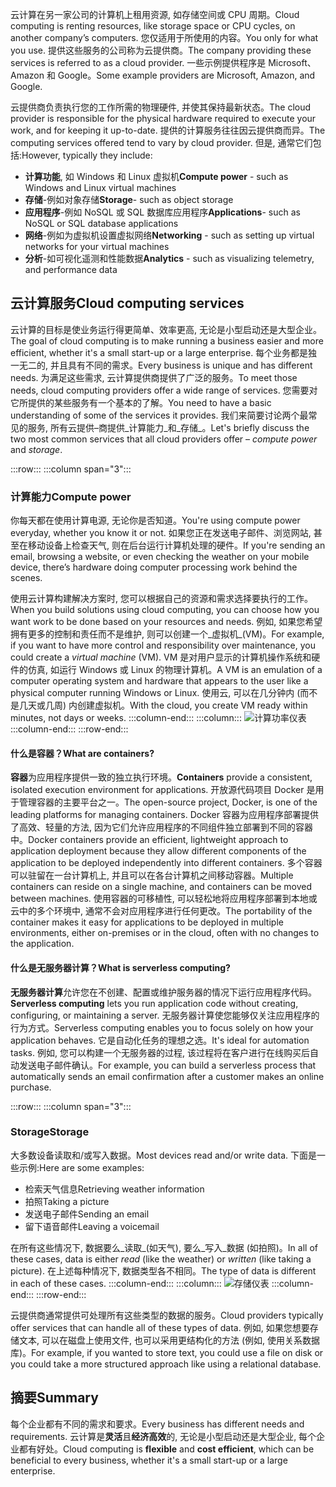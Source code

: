 <span data-ttu-id="acba3-101">云计算在另一家公司的计算机上租用资源, 如存储空间或 CPU 周期。</span><span class="sxs-lookup"><span data-stu-id="acba3-101">Cloud computing is renting resources, like storage space or CPU cycles, on another company’s computers.</span></span> <span data-ttu-id="acba3-102">您仅适用于所使用的内容。</span><span class="sxs-lookup"><span data-stu-id="acba3-102">You only for what you use.</span></span> <span data-ttu-id="acba3-103">提供这些服务的公司称为云提供商。</span><span class="sxs-lookup"><span data-stu-id="acba3-103">The company providing these services is referred to as a cloud provider.</span></span> <span data-ttu-id="acba3-104">一些示例提供程序是 Microsoft、Amazon 和 Google。</span><span class="sxs-lookup"><span data-stu-id="acba3-104">Some example providers are Microsoft, Amazon, and Google.</span></span>

<span data-ttu-id="acba3-105">云提供商负责执行您的工作所需的物理硬件, 并使其保持最新状态。</span><span class="sxs-lookup"><span data-stu-id="acba3-105">The cloud provider is responsible for the physical hardware required to execute your work, and for keeping it up-to-date.</span></span> <span data-ttu-id="acba3-106">提供的计算服务往往因云提供商而异。</span><span class="sxs-lookup"><span data-stu-id="acba3-106">The computing services offered tend to vary by cloud provider.</span></span> <span data-ttu-id="acba3-107">但是, 通常它们包括:</span><span class="sxs-lookup"><span data-stu-id="acba3-107">However, typically they include:</span></span>

- <span data-ttu-id="acba3-108">**计算功能**, 如 Windows 和 Linux 虚拟机</span><span class="sxs-lookup"><span data-stu-id="acba3-108">**Compute power** - such as Windows and Linux virtual machines</span></span>
- <span data-ttu-id="acba3-109">**存储**-例如对象存储</span><span class="sxs-lookup"><span data-stu-id="acba3-109">**Storage**-  such as object storage</span></span>
- <span data-ttu-id="acba3-110">**应用程序**-例如 NoSQL 或 SQL 数据库应用程序</span><span class="sxs-lookup"><span data-stu-id="acba3-110">**Applications**-  such as NoSQL or SQL database applications</span></span>
- <span data-ttu-id="acba3-111">**网络**-例如为虚拟机设置虚拟网络</span><span class="sxs-lookup"><span data-stu-id="acba3-111">**Networking** - such as setting up virtual networks for your virtual machines</span></span>
- <span data-ttu-id="acba3-112">**分析**-如可视化遥测和性能数据</span><span class="sxs-lookup"><span data-stu-id="acba3-112">**Analytics** - such as visualizing telemetry, and performance data</span></span>

## <a name="cloud-computing-services"></a><span data-ttu-id="acba3-113">云计算服务</span><span class="sxs-lookup"><span data-stu-id="acba3-113">Cloud computing services</span></span>

<span data-ttu-id="acba3-114">云计算的目标是使业务运行得更简单、效率更高, 无论是小型启动还是大型企业。</span><span class="sxs-lookup"><span data-stu-id="acba3-114">The goal of cloud computing is to make running a business easier and more efficient, whether it's a small start-up or a large enterprise.</span></span> <span data-ttu-id="acba3-115">每个业务都是独一无二的, 并且具有不同的需求。</span><span class="sxs-lookup"><span data-stu-id="acba3-115">Every business is unique and has different needs.</span></span> <span data-ttu-id="acba3-116">为满足这些需求, 云计算提供商提供了广泛的服务。</span><span class="sxs-lookup"><span data-stu-id="acba3-116">To meet those needs, cloud computing providers offer a wide range of services.</span></span>
<span data-ttu-id="acba3-117">您需要对它所提供的某些服务有一个基本的了解。</span><span class="sxs-lookup"><span data-stu-id="acba3-117">You need to have a basic understanding of some of the services it provides.</span></span> <span data-ttu-id="acba3-118">我们来简要讨论两个最常见的服务, 所有云提供&ndash;商提供_计算能力_和_存储_。</span><span class="sxs-lookup"><span data-stu-id="acba3-118">Let's briefly discuss the two most common services that all cloud providers offer &ndash; _compute power_ and _storage_.</span></span>

:::row:::
  :::column span="3":::
### <a name="compute-power"></a><span data-ttu-id="acba3-119">计算能力</span><span class="sxs-lookup"><span data-stu-id="acba3-119">Compute power</span></span>

<span data-ttu-id="acba3-120">你每天都在使用计算电源, 无论你是否知道。</span><span class="sxs-lookup"><span data-stu-id="acba3-120">You're using compute power everyday, whether you know it or not.</span></span> <span data-ttu-id="acba3-121">如果您正在发送电子邮件、浏览网站, 甚至在移动设备上检查天气, 则在后台运行计算机处理的硬件。</span><span class="sxs-lookup"><span data-stu-id="acba3-121">If you're sending an email, browsing a website, or even checking the weather on your mobile device, there’s hardware doing computer processing work behind the scenes.</span></span>

<span data-ttu-id="acba3-122">使用云计算构建解决方案时, 您可以根据自己的资源和需求选择要执行的工作。</span><span class="sxs-lookup"><span data-stu-id="acba3-122">When you build solutions using cloud computing, you can choose how you want work to be done based on your resources and needs.</span></span> <span data-ttu-id="acba3-123">例如, 如果您希望拥有更多的控制和责任而不是维护, 则可以创建一个_虚拟机_(VM)。</span><span class="sxs-lookup"><span data-stu-id="acba3-123">For example, if you want to have more control and responsibility over maintenance, you could create a _virtual machine_ (VM).</span></span> <span data-ttu-id="acba3-124">VM 是对用户显示的计算机操作系统和硬件的仿真, 如运行 Windows 或 Linux 的物理计算机。</span><span class="sxs-lookup"><span data-stu-id="acba3-124">A VM is an emulation of a computer operating system and hardware that appears to the user like a physical computer running Windows or Linux.</span></span> <span data-ttu-id="acba3-125">使用云, 可以在几分钟内 (而不是几天或几周) 内创建虚拟机。</span><span class="sxs-lookup"><span data-stu-id="acba3-125">With the cloud, you create VM ready within minutes, not days or weeks.</span></span>
  :::column-end:::
  :::column:::
![计算功率仪表](../media/2-compute-power.png)
  :::column-end:::
:::row-end:::

#### <a name="what-are-containers"></a><span data-ttu-id="acba3-127">什么是容器？</span><span class="sxs-lookup"><span data-stu-id="acba3-127">What are containers?</span></span>

<span data-ttu-id="acba3-128">**容器**为应用程序提供一致的独立执行环境。</span><span class="sxs-lookup"><span data-stu-id="acba3-128">**Containers** provide a consistent, isolated execution environment for applications.</span></span> <span data-ttu-id="acba3-129">开放源代码项目 Docker 是用于管理容器的主要平台之一。</span><span class="sxs-lookup"><span data-stu-id="acba3-129">The open-source project, Docker, is one of the leading platforms for managing containers.</span></span> <span data-ttu-id="acba3-130">Docker 容器为应用程序部署提供了高效、轻量的方法, 因为它们允许应用程序的不同组件独立部署到不同的容器中。</span><span class="sxs-lookup"><span data-stu-id="acba3-130">Docker containers provide an efficient, lightweight approach to application deployment because they allow different components of the application to be deployed independently into different containers.</span></span> <span data-ttu-id="acba3-131">多个容器可以驻留在一台计算机上, 并且可以在各台计算机之间移动容器。</span><span class="sxs-lookup"><span data-stu-id="acba3-131">Multiple containers can reside on a single machine, and containers can be moved between machines.</span></span> <span data-ttu-id="acba3-132">使用容器的可移植性, 可以轻松地将应用程序部署到本地或云中的多个环境中, 通常不会对应用程序进行任何更改。</span><span class="sxs-lookup"><span data-stu-id="acba3-132">The portability of the container makes it easy for applications to be deployed in multiple environments, either on-premises or in the cloud, often with no changes to the application.</span></span>

#### <a name="what-is-serverless-computing"></a><span data-ttu-id="acba3-133">什么是无服务器计算？</span><span class="sxs-lookup"><span data-stu-id="acba3-133">What is serverless computing?</span></span>

<span data-ttu-id="acba3-134">**无服务器计算**允许您在不创建、配置或维护服务器的情况下运行应用程序代码。</span><span class="sxs-lookup"><span data-stu-id="acba3-134">**Serverless computing** lets you run application code without creating, configuring, or maintaining a server.</span></span> <span data-ttu-id="acba3-135">无服务器计算使您能够仅关注应用程序的行为方式。</span><span class="sxs-lookup"><span data-stu-id="acba3-135">Serverless computing enables you to focus solely on how your application behaves.</span></span> <span data-ttu-id="acba3-136">它是自动化任务的理想之选。</span><span class="sxs-lookup"><span data-stu-id="acba3-136">It's ideal for automation tasks.</span></span> <span data-ttu-id="acba3-137">例如, 您可以构建一个无服务器的过程, 该过程将在客户进行在线购买后自动发送电子邮件确认。</span><span class="sxs-lookup"><span data-stu-id="acba3-137">For example, you can build a serverless process that automatically sends an email confirmation after a customer makes an online purchase.</span></span>

:::row:::
  :::column span="3":::
### <a name="storage"></a><span data-ttu-id="acba3-138">Storage</span><span class="sxs-lookup"><span data-stu-id="acba3-138">Storage</span></span>

<span data-ttu-id="acba3-139">大多数设备读取和/或写入数据。</span><span class="sxs-lookup"><span data-stu-id="acba3-139">Most devices read and/or write data.</span></span> <span data-ttu-id="acba3-140">下面是一些示例:</span><span class="sxs-lookup"><span data-stu-id="acba3-140">Here are some examples:</span></span>
- <span data-ttu-id="acba3-141">检索天气信息</span><span class="sxs-lookup"><span data-stu-id="acba3-141">Retrieving weather information</span></span>
- <span data-ttu-id="acba3-142">拍照</span><span class="sxs-lookup"><span data-stu-id="acba3-142">Taking a picture</span></span>
- <span data-ttu-id="acba3-143">发送电子邮件</span><span class="sxs-lookup"><span data-stu-id="acba3-143">Sending an email</span></span>
- <span data-ttu-id="acba3-144">留下语音邮件</span><span class="sxs-lookup"><span data-stu-id="acba3-144">Leaving a voicemail</span></span>

<span data-ttu-id="acba3-145">在所有这些情况下, 数据要么_读取_(如天气), 要么_写入_数据 (如拍照)。</span><span class="sxs-lookup"><span data-stu-id="acba3-145">In all of these cases, data is either _read_ (like the weather) or _written_ (like taking a picture).</span></span> <span data-ttu-id="acba3-146">在上述每种情况下, 数据类型各不相同。</span><span class="sxs-lookup"><span data-stu-id="acba3-146">The type of data is different in each of these cases.</span></span>
  :::column-end:::
  :::column:::
![存储仪表](../media/2-storage.png)
  :::column-end:::
:::row-end:::

<span data-ttu-id="acba3-148">云提供商通常提供可处理所有这些类型的数据的服务。</span><span class="sxs-lookup"><span data-stu-id="acba3-148">Cloud providers typically offer services that can handle all of these types of data.</span></span> <span data-ttu-id="acba3-149">例如, 如果您想要存储文本, 可以在磁盘上使用文件, 也可以采用更结构化的方法 (例如, 使用关系数据库)。</span><span class="sxs-lookup"><span data-stu-id="acba3-149">For example, if you wanted to store text, you could use a file on disk or you could take a more structured approach like using a relational database.</span></span>

## <a name="summary"></a><span data-ttu-id="acba3-150">摘要</span><span class="sxs-lookup"><span data-stu-id="acba3-150">Summary</span></span>

<span data-ttu-id="acba3-151">每个企业都有不同的需求和要求。</span><span class="sxs-lookup"><span data-stu-id="acba3-151">Every business has different needs and requirements.</span></span> <span data-ttu-id="acba3-152">云计算是**灵活**且**经济高效**的, 无论是小型启动还是大型企业, 每个企业都有好处。</span><span class="sxs-lookup"><span data-stu-id="acba3-152">Cloud computing is **flexible** and **cost efficient**, which can be beneficial to every business, whether it's a small start-up or a large enterprise.</span></span>
